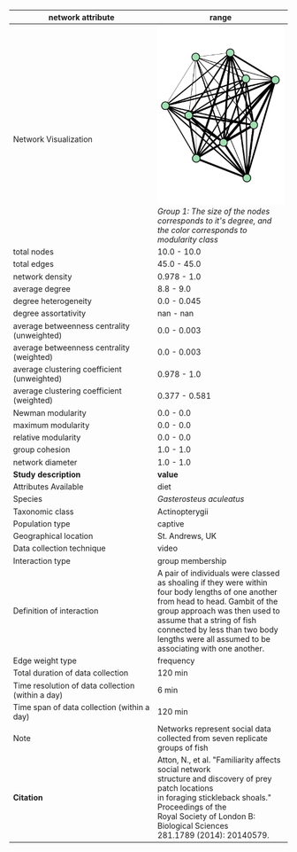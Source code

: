 network attribute| range
---|---
<img width=2000> Network Visualization | ![NetworkImage](/Networks/Visualizations/stickleback_atton_group_1.png) *Group 1: The size of the nodes corresponds to it's degree, and the color corresponds to modularity class*
total nodes|10.0 - 10.0
total edges|45.0 - 45.0
network density|0.978 - 1.0
average degree|8.8 - 9.0
degree heterogeneity|0.0 - 0.045
degree assortativity|nan - nan
average betweenness centrality (unweighted)|0.0 - 0.003
average betweenness centrality (weighted)|0.0 - 0.003
average clustering coefficient (unweighted)|0.978 - 1.0
average clustering coefficient (weighted)|0.377 - 0.581
Newman modularity|0.0 - 0.0
maximum modularity|0.0 - 0.0
relative modularity|0.0 - 0.0
group cohesion|1.0 - 1.0
network diameter|1.0 - 1.0
**Study description**|**value**
Attributes Available|diet
Species|*Gasterosteus aculeatus*
Taxonomic class|Actinopterygii
Population type|captive
Geographical location|St. Andrews, UK
Data collection technique|video
Interaction type|group membership
Definition of interaction|A pair of individuals were classed as shoaling if they were within four body lengths of one another from head to head. Gambit of the group approach was then used to assume that a string of fish connected by less than two body lengths were all assumed to be associating with one another.
Edge weight type|frequency
Total duration of data collection|120 min
Time resolution of data collection (within a day)|6 min
Time span of data collection (within a day)|120 min
Note|Networks represent social data collected from seven replicate groups of fish
**Citation** | Atton, N., et al. "Familiarity affects social network <br> structure and discovery of prey patch locations <br> in foraging stickleback shoals." Proceedings of the <br> Royal Society of London B: Biological Sciences <br> 281.1789 (2014): 20140579.
